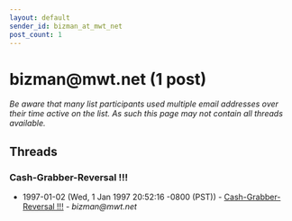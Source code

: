 ```yaml
---
layout: default
sender_id: bizman_at_mwt_net
post_count: 1
---
```


# bizman<span>@</span>mwt.net (1 post)

_Be aware that many list participants used multiple email addresses over their time active on the list. As such this page may not contain all threads available._

## Threads

### Cash-Grabber-Reversal !!!
+ 1997-01-02 (Wed, 1 Jan 1997 20:52:16 -0800 (PST)) - [Cash-Grabber-Reversal !!!](/archive/1997/01/01e1c00e39b6717be9160ad4523cebda628314fab46d5ef538b983246c3cce6f) - _bizman@mwt.net_

